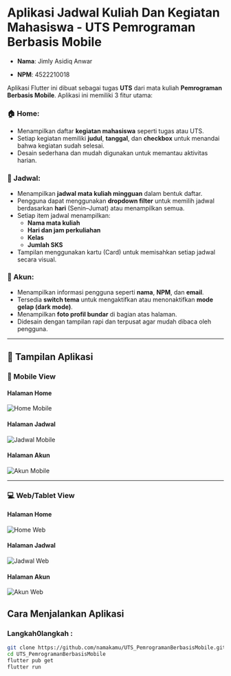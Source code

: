 # Aplikasi Jadwal Kuliah Dan Kegiatan Mahasiswa - UTS Pemrograman Berbasis Mobile

- **Nama**: Jimly Asidiq Anwar 

- **NPM**: 4522210018  

Aplikasi Flutter ini dibuat sebagai tugas **UTS** dari mata kuliah **Pemrograman Berbasis Mobile**. Aplikasi ini memiliki 3 fitur utama:

### **🏠 Home**: 
- Menampilkan daftar **kegiatan mahasiswa** seperti tugas atau UTS.
- Setiap kegiatan memiliki **judul**, **tanggal**, dan **checkbox** untuk menandai bahwa kegiatan sudah selesai.
- Desain sederhana dan mudah digunakan untuk memantau aktivitas harian.

### **📅 Jadwal**: 
- Menampilkan **jadwal mata kuliah mingguan** dalam bentuk daftar.
- Pengguna dapat menggunakan **dropdown filter** untuk memilih jadwal berdasarkan **hari** (Senin–Jumat) atau menampilkan semua.
- Setiap item jadwal menampilkan:
  - **Nama mata kuliah**
  - **Hari dan jam perkuliahan**
  - **Kelas**
  - **Jumlah SKS**
- Tampilan menggunakan kartu (Card) untuk memisahkan setiap jadwal secara visual.

### **👤 Akun**: 
- Menampilkan informasi pengguna seperti **nama**, **NPM**, dan **email**.
- Tersedia **switch tema** untuk mengaktifkan atau menonaktifkan **mode gelap (dark mode)**.
- Menampilkan **foto profil bundar** di bagian atas halaman.
- Didesain dengan tampilan rapi dan terpusat agar mudah dibaca oleh pengguna.

---

## 📲 Tampilan Aplikasi

### 📱 Mobile View

#### Halaman Home
![Home Mobile](https://github.com/user-attachments/assets/f80a7f9e-3a4d-48b7-bdb3-4a013440b4ca)

#### Halaman Jadwal
![Jadwal Mobile](https://github.com/user-attachments/assets/312f7d6a-0aa1-45ab-9181-b510c121b222)

#### Halaman Akun
![Akun Mobile](https://github.com/user-attachments/assets/a77ab3cd-851f-4e89-898c-bcc310c5de1c)

---

### 💻 Web/Tablet View

#### Halaman Home
![Home Web](https://github.com/user-attachments/assets/e8a932ac-dfb8-429f-a2f2-52d9ccc33823)

#### Halaman Jadwal
![Jadwal Web](https://github.com/user-attachments/assets/726f30dd-e7df-46ed-a6f3-eec8ec7cebea)

#### Halaman Akun
![Akun Web](https://github.com/user-attachments/assets/8111e257-55e4-4e2e-ad2e-6e9cdb1f4b7b)




##  Cara Menjalankan Aplikasi
### Langkah0langkah :
```bash
git clone https://github.com/namakamu/UTS_PemrogramanBerbasisMobile.git
cd UTS_PemrogramanBerbasisMobile
flutter pub get
flutter run
